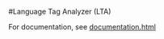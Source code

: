 #Language Tag Analyzer (LTA)

For documentation, see 
[documentation.html](http://sasakiatcf.com/felix/lta/documentation.html)